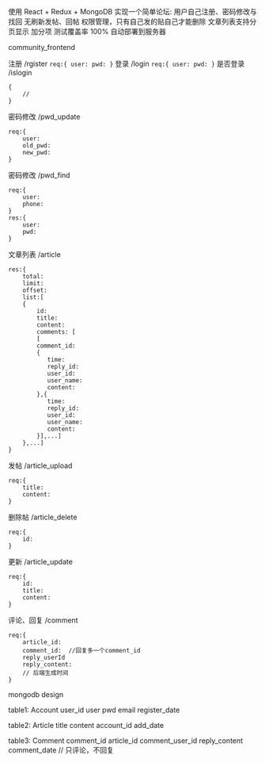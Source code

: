 使用 React + Redux + MongoDB 
实现一个简单论坛:
    用户自己注册、密码修改与找回
    无刷新发帖、回帖
    权限管理，只有自己发的贴自己才能删除
    文章列表支持分页显示
加分项
测试覆盖率 100% 自动部署到服务器

community_frontend

注册     /rgister
    ```
    req:{
            user:
            pwd:
        }
    ```
登录 /login
     ```
     req:{
         user:
         pwd:
     }
     ```
 是否登录 /islogin
 ```
 {
     //  
 }
 ```
 
 密码修改  /pwd_update
 
```
req:{
    user:
    old_pwd:
    new_pwd:
}
```
  密码修改  /pwd_find
 
```
req:{
    user:
    phone:
}
res:{
    user:
    pwd: 
}
```
文章列表  /article
 
 ```
 res:{
     total:
     limit:
     offset:
     list:[
     {
         id:
         title:
         content:
         comments: [
         [
         comment_id:
         {
            time:
            reply_id:
            user_id:
            user_name:
            content:
         },{
            time:
            reply_id:
            user_id:
            user_name:
            content:
         }],...]
     },...]
 }
 ```
 发帖 /article_upload
 
```
req:{
    title:
    content:
}
```
删除帖  /article_delete
```
req:{
    id:
}
```
更新  /article_update
```
req:{
    id:
    title:
    content:
}
```

评论、回复 /comment
```
req:{
    article_id:
    comment_id:  //回复多一个comment_id
    reply_userId 
    reply_content:
    // 后端生成时间
}
```

mongodb design

table1: Account 
user_id user pwd email register_date

table2: Article
title content account_id add_date

table3: Comment
comment_id article_id comment_user_id reply_content comment_date  // 只评论，不回复